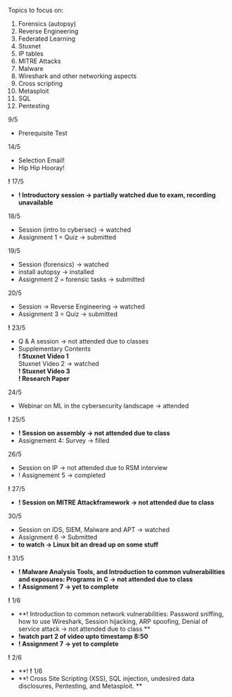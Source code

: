 Topics to focus on:
1. Forensics (autopsy)
2. Reverse Engineering
3. Federated Learning
4. Stuxnet
5. IP tables 
6. MITRE Attacks
7. Malware
8. Wireshark and other networking aspects
9. Cross scripting  
10. Metasploit
11. SQL 
12. Pentesting

9/5 
- Prerequisite Test

14/5 
- Selection Email! 
- Hip Hip Hooray!

**!** 17/5 
- **! Introductory session -> partially watched due to exam, recording unavailable**

18/5 
- Session (intro to cybersec) -> watched
- Assignment 1 = Quiz -> submitted

19/5
- Session (forensics) -> watched
- install autopsy -> installed
- Assignment 2 = forensic tasks -> submitted

20/5
- Session -> Reverse Engineering -> watched
- Assignment 3 = Quiz -> submitted

**!** 23/5
- Q & A session -> not attended due to classes
- Supplementary Contents \
  **! Stuxnet Video 1**\
  Stuxnet Video 2 -> watched \
  **! Stuxnet Video 3**\
  **! Research Paper**

24/5
- Webinar on ML in the cybersecurity landscape -> attended

**!** 25/5
- **! Session on assembly -> not attended due to class**
- Assignement 4: Survey -> filled 

26/5
- Session on IP -> not attended due to RSM interview
- ! Assignement 5 -> completed

**!** 27/5
- **! Session on MITRE  Attackframework -> not attended due to class**

30/5
 - Session on  IDS, SIEM, Malware and APT -> watched
 - Assignment 6 -> Submitted
 - **to watch -> Linux bit an dread up on some stuff**

**!** 31/5
 - **! Malware Analysis Tools, and Introduction to common vulnerabilities and exposures: Programs in C -> not attended due to class**
 - **! Assignment 7 -> yet to complete**

**!** 1/6
 - **! Introduction to common network vulnerabilities: Password sniffing, how to use Wireshark, Session hijacking, ARP spoofing, Denial of service attack -> not attended due to class **
 - **!watch part 2 of video upto timestamp 8:50**
 - **! Assignment 7 -> yet to complete**

**!** 2/6
 - **! **!** 1/6
 - **! Cross Site Scripting (XSS), SQL injection, undesired data disclosures, Pentesting, and Metasploit. **



